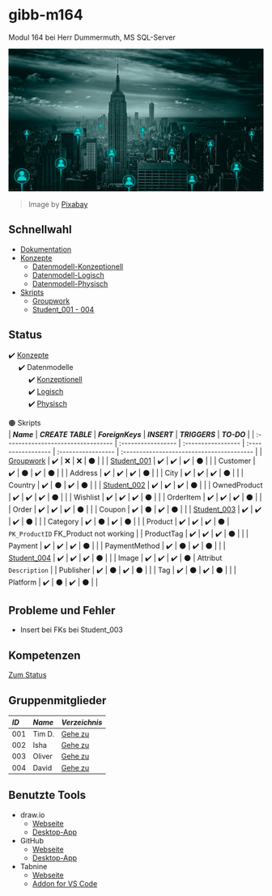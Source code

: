 # gibb-m164
Modul 164 bei Herr Dummermuth, MS SQL-Server

![Thumbnail](Zusatzmaterial/thumbnail.jpg)
> Image by [Pixabay](https://pixabay.com/)

## Schnellwahl
- [Dokumentation](Dokumentation/IET-164_Dokumentation_Dummermuth.docx?raw=1)
- [Konzepte](Konzepte)
  - [Datenmodell-Konzeptionell](Konzepte/Datenmodell-Konzeptionell.png?raw=1)
  - [Datenmodell-Logisch](Konzepte/Datenmodell-Logisch.png?raw=1)
  - [Datenmodell-Physisch](Konzepte/Datenmodell-Physisch.png?raw=1)
- [Skripts](Skripts)
  - [Groupwork](Skripts/Groupwork)
  - [Student_001 - 004](#gruppenskripts)

## Status
:heavy_check_mark: [Konzepte](Konzepte/)  
&nbsp;&nbsp;&nbsp;&nbsp;&nbsp;:heavy_check_mark: Datenmodelle  
&nbsp;&nbsp;&nbsp;&nbsp;&nbsp;&nbsp;&nbsp;&nbsp;&nbsp;&nbsp;:heavy_check_mark: [Konzeptionell](Konzepte/Datenmodell-Konzeptionell.png?raw=1)  
&nbsp;&nbsp;&nbsp;&nbsp;&nbsp;&nbsp;&nbsp;&nbsp;&nbsp;&nbsp;:heavy_check_mark: [Logisch](Konzepte/Datenmodell-Logisch.png?raw=1)  
&nbsp;&nbsp;&nbsp;&nbsp;&nbsp;&nbsp;&nbsp;&nbsp;&nbsp;&nbsp;:heavy_check_mark: [Physisch](Konzepte/Datenmodell-Physisch.png?raw=1)  

:orange_circle: Skripts   
| ***Name***                         | ***CREATE TABLE*** | ***ForeignKeys***  | ***INSERT***       | ***TRIGGERS***     | ***TO-DO***                               |
| :--------------------------------- | :----------------- | :----------------- | :----------------- | :----------------- | :---------------------------------------- |
| [Groupwork](Skripts/Groupwork)     | :heavy_check_mark: | :x:                | :x:                | :black_circle:     |                                           |
| [Student_001](Skripts/Student_001) | :heavy_check_mark: | :heavy_check_mark: | :heavy_check_mark: | :black_circle:     |                                           |
| Customer                           | :heavy_check_mark: | :black_circle:     | :heavy_check_mark: | :black_circle:     |                                           |
| Address                            | :heavy_check_mark: | :heavy_check_mark: | :heavy_check_mark: | :black_circle:     |                                           |
| City                               | :heavy_check_mark: | :heavy_check_mark: | :heavy_check_mark: | :black_circle:     |                                           |
| Country                            | :heavy_check_mark: | :black_circle:     | :heavy_check_mark: | :black_circle:     |                                           |
| [Student_002](Skripts/Student_002) | :heavy_check_mark: | :heavy_check_mark: | :heavy_check_mark: | :black_circle:     |                                           |
| OwnedProduct                       | :heavy_check_mark: | :heavy_check_mark: | :heavy_check_mark: | :black_circle:     |                                           |
| Wishlist                           | :heavy_check_mark: | :heavy_check_mark: | :heavy_check_mark: | :black_circle:     |                                           |
| OrderItem                          | :heavy_check_mark: | :heavy_check_mark: | :heavy_check_mark: | :black_circle:     |                                           |
| Order                              | :heavy_check_mark: | :heavy_check_mark: | :heavy_check_mark: | :black_circle:     |                                           |
| Coupon                             | :heavy_check_mark: | :black_circle:     | :heavy_check_mark: | :black_circle:     |                                           |
| [Student_003](Skripts/Student_003) | :heavy_check_mark: | :heavy_check_mark: | :heavy_check_mark: | :black_circle:     |                                           |
| Category                           | :heavy_check_mark: | :black_circle:     | :heavy_check_mark: | :black_circle:     |                                           |
| Product                            | :heavy_check_mark: | :heavy_check_mark: | :heavy_check_mark: | :black_circle:     | `PK_ProductID` FK_Product not working     |
| ProductTag                         | :heavy_check_mark: | :heavy_check_mark: | :heavy_check_mark: | :black_circle:     |                                           |
| Payment                            | :heavy_check_mark: | :heavy_check_mark: | :heavy_check_mark: | :black_circle:     |                                           |
| PaymentMethod                      | :heavy_check_mark: | :black_circle:     | :heavy_check_mark: | :black_circle:     |                                           |
| [Student_004](Skripts/Student_004) | :heavy_check_mark: | :heavy_check_mark: | :heavy_check_mark: | :black_circle:     |                                           |
| Image                              | :heavy_check_mark: | :heavy_check_mark: | :heavy_check_mark: | :black_circle:     | Attribut `Description`                    |
| Publisher                          | :heavy_check_mark: | :black_circle:     | :heavy_check_mark: | :black_circle:     |                                           |
| Tag                                | :heavy_check_mark: | :black_circle:     | :heavy_check_mark: | :black_circle:     |                                           |
| Platform                           | :heavy_check_mark: | :black_circle:     | :heavy_check_mark: | :black_circle:     |                                           |

## Probleme und Fehler
- Insert bei FKs bei Student_003

## Kompetenzen
[Zum Status](Dokumentation/Kompetenzen.xlsx)

## Gruppenmitglieder
| ***ID*** | ***Name*** | ***Verzeichnis***              |
| :------- | :--------- | :----------------------------- |
| 001      | Tim D.     | [Gehe zu](Skripts/Student_001) |
| 002      | Isha       | [Gehe zu](Skripts/Student_002) |
| 003      | Oliver     | [Gehe zu](Skripts/Student_003) |
| 004      | David      | [Gehe zu](Skripts/Student_004) |

## Benutzte Tools
- draw.io
  - [Webseite](https://app.diagrams.net/)
  - [Desktop-App](https://github.com/jgraph/drawio-desktop/releases/latest)
- GitHub
  - [Webseite](https://github.com/)
  - [Desktop-App](https://github.com/desktop/desktop#where-can-i-get-it)
- Tabnine
  - [Webseite](https://www.tabnine.com/)
  - [Addon for VS Code](https://www.tabnine.com/install/vscode)
